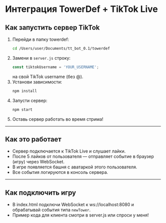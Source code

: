 # Интеграция TowerDef + TikTok Live

## Как запустить сервер TikTok

1. Перейди в папку towerdef:
   ```sh
   cd /Users/user/Documents/tt_bot_0.1/towerdef
   ```
2. Замени в `server.js` строку:
   ```js
   const tiktokUsername = 'YOUR_USERNAME';
   ```
   на свой TikTok username (без @).
3. Установи зависимости:
   ```sh
   npm install
   ```
4. Запусти сервер:
   ```sh
   npm start
   ```
5. Оставь сервер работать во время стрима!

---

## Как это работает
- Сервер подключается к TikTok Live и слушает лайки.
- После 5 лайков от пользователя — отправляет событие в браузер (игру) через WebSocket.
- В игре появляется башня с аватаркой этого пользователя.
- Все события логируются в консоль сервера.

---

## Как подключить игру
- В index.html подключи WebSocket к ws://localhost:8080 и обрабатывай события типа `newTower`.
- Пример кода для клиента смотри в server.js или спроси у меня!
